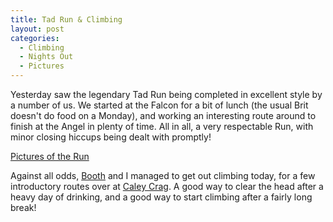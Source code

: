 ```yaml
---
title: Tad Run & Climbing
layout: post
categories:
  - Climbing
  - Nights Out
  - Pictures
---
```

Yesterday saw the legendary Tad Run being completed in excellent style by a number of us. We started at the Falcon for a bit of lunch (the usual Brit doesn't do food on a Monday), and working an interesting route around to finish at the Angel in plenty of time. All in all, a very respectable Run, with minor closing hiccups being dealt with promptly!

[Pictures of the Run](https://pictures.scholesmafia.co.uk/index.php/2006/08/07.08.06-tad-run/)

Against all odds, [Booth](https://pictures.scholesmafia.co.uk/index.php/?profile=25) and I managed to get out climbing today, for a few introductory routes over at [Caley Crag](https://www.ukclimbing.com/logbook/crags/caley_crags-540). A good way to clear the head after a heavy day of drinking, and a good way to start climbing after a fairly long break!
